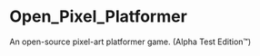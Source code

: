 Open_Pixel_Platformer
=====================

An open-source pixel-art platformer game. (Alpha Test Edition™)
